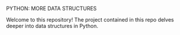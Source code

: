 PYTHON: MORE DATA STRUCTURES

Welcome to this repository!
The project contained in this repo delves deeper into data structures in Python.


